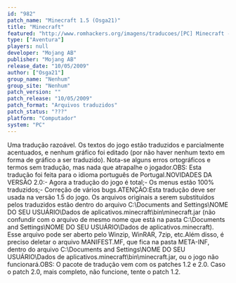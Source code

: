 ```yaml
---
id: "982"
patch_name: "Minecraft 1.5 (Osga21)"
title: "Minecraft"
featured: "http://www.romhackers.org/imagens/traducoes/[PC] Minecraft - Osga21 - 1.png"
type: ["Aventura"]
players: null
developer: "Mojang AB"
publisher: "Mojang AB"
release_date: "10/05/2009"
author: ["Osga21"]
group_name: "Nenhum"
group_site: "Nenhum"
patch_version: ""
patch_release: "10/05/2009"
patch_format: "Arquivos traduzidos"
patch_status: "???"
platform: "Computador"
system: "PC"
---
```


Uma tradução razoável. Os textos do jogo estão traduzidos e parcialmente acentuados, e nenhum gráfico foi editado (por não haver nenhum texto em forma de gráfico a ser traduzido). Nota-se alguns erros ortográficos e termos sem tradução, mas nada que atrapalhe o jogador.OBS: Esta tradução foi feita para o idioma português de Portugal.NOVIDADES DA VERSÃO 2.0:- Agora a tradução do jogo é total;- Os menus estão 100% traduzidos;- Correção de vários bugs.ATENÇÃO:Esta tradução deve ser usada na versão 1.5 do jogo. Os arquivos originais a serem substituídos pelos traduzidos estão dentro do arquivo C:\Documents and Settings\NOME DO SEU USUÁRIO\Dados de aplicativos\.minecraft\bin\minecraft.jar (não confundir com o arquivo de mesmo nome que está na pasta C:\Documents and Settings\NOME DO SEU USUÁRIO\Dados de aplicativos\.minecraft\). Esse arquivo pode ser aberto pelo Winzip, WinRAR, 7zip, etc.Além disso, é preciso deletar o arquivo MANIFEST.MF, que fica na pasta META-INF, dentro do arquivo C:\Documents and Settings\NOME DO SEU USUÁRIO\Dados de aplicativos\.minecraft\bin\minecraft.jar, ou o jogo não funcionará.OBS: O pacote de tradução vem com os patches 1.2 e 2.0. Caso o patch 2.0, mais completo, não funcione, tente o patch 1.2.
